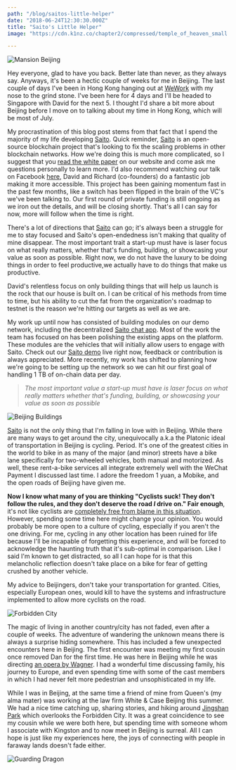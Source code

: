 ```yaml
---
path: "/blog/saitos-little-helper"
date: "2018-06-24T12:30:30.000Z"
title: "Saito's Little Helper"
image: "https://cdn.k1nz.co/chapter2/compressed/temple_of_heaven_small.jpg"

---
```


![Mansion Beijing](https://cdn.k1nz.co/chapter2/compressed/beijing_mansion.jpg)


Hey everyone, glad to have you back. Better late than never, as they always say. Anyways, it's been a hectic couple of weeks for me in Beijing. The last couple of days I've been in Hong Kong hanging out at [WeWork](https://www.wework.com/buildings/tower-535--hong-kong--china) with my nose to the grind stone. I've been here for 4 days and I'll be headed to Singapore with David for the next 5. I thought I'd share a bit more about Beijing before I move on to talking about my time in Hong Kong, which will be most of July.

My procrastination of this blog post stems from that fact that I spend the majority of my life developing [Saito](http://saito.tech). Quick reminder, [Saito](http://saito.tech) is an open-source blockchain project that's looking to fix the scaling problems in other blockchain networks. How we're doing this is much more complicated, so I suggest that you [read the white paper](https://saito.tech/saito-whitepaper.pdf) on our website and come ask me questions personally to learn more. I'd also recommend watching our talk on Facebook [here](https://www.facebook.com/SaitoNetwork/videos/457037581376207/), David and Richard (co-founders) do a fantastic job making it more accessible. This project has been gaining momentum fast in the past few months, like a switch has been flipped in the brain of the VC's we've been talking to. Our first round of private funding is still ongoing as we iron out the details, and will be closing shortly. That's all I can say for now, more will follow when the time is right.

There's a lot of directions that [Saito](http://saito.tech) can go; it's always been a struggle for me to stay focused and Saito's open-endedness isn't making that quality of mine disappear. The most important trait a start-up must have is laser focus on what really matters, whether that's funding, building, or showcasing your value as soon as possible. Right now, we do not have the luxury to be doing things in order to feel productive,we actually have to do things that make us productive.

David's relentless focus on only building things that will help us launch is the rock that our house is built on. I can be critical of his methods from time to time, but his ability to cut the fat from the organization's roadmap to testnet is the reason we're hitting our targets as well as we are.

My work up until now has consisted of building modules on our demo network, including the decentralized [Saito chat app](https://saito.tech:12101/chat). Most of the work the team has focused on has been polishing the existing apps on the platform. These modules are the vehicles that will initially allow users to engage with Saito. Check out our [Saito demo](https://saito.tech:12101) live right now, feedback or contribution is always appreciated. More recently, my work has shifted to planning how we're going to be setting up the network so we can hit our first goal of handling 1 TB of on-chain data per day.

>_The most important value a start-up must have is laser focus on what really matters whether that's funding, building, or showcasing your value as soon as possible_

![Beijing Buildings](https://cdn.k1nz.co/chapter2/compressed/beijing_buildings.jpg)

[Saito](http://saito.tech) is not the only thing that I'm falling in love with in Beijing. While there are many ways to get around the city, unequivocally a.k.a the Platonic ideal of transportation in Beijing is cycling. Period. It's one of the greatest cities in the world to bike in as many of the major (and minor) streets have a bike lane specifically for two-wheeled vehicles, both manual and motorized. As well, these rent-a-bike services all integrate extremely well with the WeChat Payment I discussed last time. I adore the freedom 1 yuan, a Mobike, and the open roads of Beijing have given me.

**Now I know what many of you are thinking "Cyclists suck! They don't follow the rules, and they don't deserve the road _I_ drive on." Fair enough**, it's not like cyclists are [completely free from blame in this situation](http://business.financialpost.com/opinion/lawrence-solomon-killer-bikes-how-urban-cycling-policies-made-city-streets-less-safe). However, spending some time here might change your opinion. You would probably be more open to a culture of cycling, especially if you aren't the one driving. For me, cycling in any other location has been ruined for life because I'll be incapable of forgetting this experience, and will be forced to acknowledge the haunting truth that it's sub-optimal in comparison. Like I said I'm known to get distracted, so all I can hope for is that this melancholic reflection doesn't take place on a bike for fear of getting crushed by another vehicle.

My advice to Beijingers, don't take your transportation for granted. Cities, especially European ones, would kill to have the systems and infrastructure implemented to allow more cyclists on the road.

![Forbidden City](https://cdn.k1nz.co/chapter2/compressed/forbidden_palace.jpg)

The magic of living in another country/city has not faded, even after a couple of weeks. The adventure of wandering the unknown means there is always a surprise hiding somewhere. This has included a few unexpected encounters here in Beijing. The first encounter was meeting my first cousin once removed Dan for the first time. He was here in Beijing while he was directing [an opera by Wagner](https://opera.org.au/whatson/events/die-meistersinger-von-nurnberg-melbourne). I had a wonderful time discussing family, his journey to Europe, and even spending time with some of the cast members in which I had never felt more pedestrian and unsophisticated in my life.

While I was in Beijing, at the same time a friend of mine from Queen's (my alma mater) was working at the law firm White & Case Beijing this summer. We had a nice time catching up, sharing stories, and hiking around [Jingshan Park](https://www.google.com/maps/place/Jingshan+Park/@39.9251029,116.3946546,17z/data=!3m1!4b1!4m5!3m4!1s0x35f052e0cf4da489:0x95549f0b9c7f635b!8m2!3d39.9250988!4d116.3968433) which overlooks the Forbidden City. It was a great coincidence to see my cousin while we were both here, but spending time with someone whom I associate with Kingston and to now meet in Beijing is surreal. All I can hope is just like my experiences here, the joys of connecting with people in faraway lands doesn't fade either.

![Guarding Dragon](https://cdn.k1nz.co/chapter2/compressed/gaurding_dragon.jpg)